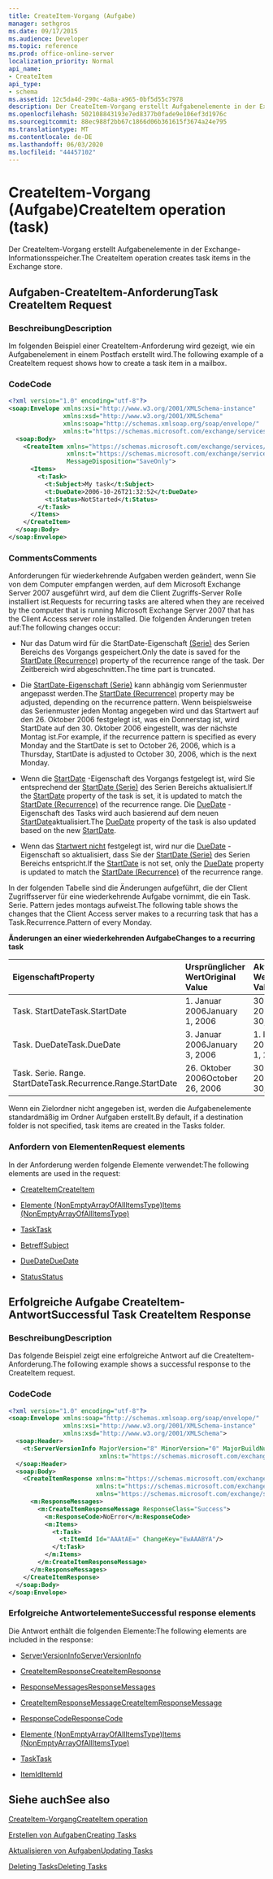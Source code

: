 ```yaml
---
title: CreateItem-Vorgang (Aufgabe)
manager: sethgros
ms.date: 09/17/2015
ms.audience: Developer
ms.topic: reference
ms.prod: office-online-server
localization_priority: Normal
api_name:
- CreateItem
api_type:
- schema
ms.assetid: 12c5da4d-290c-4a8a-a965-0bf5d55c7978
description: Der CreateItem-Vorgang erstellt Aufgabenelemente in der Exchange-Informationsspeicher.
ms.openlocfilehash: 502108843193e7ed8377b0fade9e106ef3d1976c
ms.sourcegitcommit: 88ec988f2bb67c1866d06b361615f3674a24e795
ms.translationtype: MT
ms.contentlocale: de-DE
ms.lasthandoff: 06/03/2020
ms.locfileid: "44457102"
---
```

# <a name="createitem-operation-task"></a><span data-ttu-id="1cb6f-103">CreateItem-Vorgang (Aufgabe)</span><span class="sxs-lookup"><span data-stu-id="1cb6f-103">CreateItem operation (task)</span></span>

<span data-ttu-id="1cb6f-104">Der CreateItem-Vorgang erstellt Aufgabenelemente in der Exchange-Informationsspeicher.</span><span class="sxs-lookup"><span data-stu-id="1cb6f-104">The CreateItem operation creates task items in the Exchange store.</span></span>
  
## <a name="task-createitem-request"></a><span data-ttu-id="1cb6f-105">Aufgaben-CreateItem-Anforderung</span><span class="sxs-lookup"><span data-stu-id="1cb6f-105">Task CreateItem Request</span></span>

### <a name="description"></a><span data-ttu-id="1cb6f-106">Beschreibung</span><span class="sxs-lookup"><span data-stu-id="1cb6f-106">Description</span></span>

<span data-ttu-id="1cb6f-107">Im folgenden Beispiel einer CreateItem-Anforderung wird gezeigt, wie ein Aufgabenelement in einem Postfach erstellt wird.</span><span class="sxs-lookup"><span data-stu-id="1cb6f-107">The following example of a CreateItem request shows how to create a task item in a mailbox.</span></span>
  
### <a name="code"></a><span data-ttu-id="1cb6f-108">Code</span><span class="sxs-lookup"><span data-stu-id="1cb6f-108">Code</span></span>

```XML
<?xml version="1.0" encoding="utf-8"?>
<soap:Envelope xmlns:xsi="http://www.w3.org/2001/XMLSchema-instance"
               xmlns:xsd="http://www.w3.org/2001/XMLSchema"
               xmlns:soap="http://schemas.xmlsoap.org/soap/envelope/"
               xmlns:t="https://schemas.microsoft.com/exchange/services/2006/types">
  <soap:Body>
    <CreateItem xmlns="https://schemas.microsoft.com/exchange/services/2006/messages"
                xmlns:t="https://schemas.microsoft.com/exchange/services/2006/types" 
                MessageDisposition="SaveOnly">
      <Items>
        <t:Task>
          <t:Subject>My task</t:Subject>
          <t:DueDate>2006-10-26T21:32:52</t:DueDate>
          <t:Status>NotStarted</t:Status>
        </t:Task>
      </Items>
    </CreateItem>
  </soap:Body>
</soap:Envelope>
```

### <a name="comments"></a><span data-ttu-id="1cb6f-109">Comments</span><span class="sxs-lookup"><span data-stu-id="1cb6f-109">Comments</span></span>

<span data-ttu-id="1cb6f-110">Anforderungen für wiederkehrende Aufgaben werden geändert, wenn Sie von dem Computer empfangen werden, auf dem Microsoft Exchange Server 2007 ausgeführt wird, auf dem die Client Zugriffs-Server Rolle installiert ist.</span><span class="sxs-lookup"><span data-stu-id="1cb6f-110">Requests for recurring tasks are altered when they are received by the computer that is running Microsoft Exchange Server 2007 that has the Client Access server role installed.</span></span> <span data-ttu-id="1cb6f-111">Die folgenden Änderungen treten auf:</span><span class="sxs-lookup"><span data-stu-id="1cb6f-111">The following changes occur:</span></span>
  
- <span data-ttu-id="1cb6f-112">Nur das Datum wird für die StartDate-Eigenschaft [(Serie)](startdate-recurrence.md) des Serien Bereichs des Vorgangs gespeichert.</span><span class="sxs-lookup"><span data-stu-id="1cb6f-112">Only the date is saved for the [StartDate (Recurrence)](startdate-recurrence.md) property of the recurrence range of the task.</span></span> <span data-ttu-id="1cb6f-113">Der Zeitbereich wird abgeschnitten.</span><span class="sxs-lookup"><span data-stu-id="1cb6f-113">The time part is truncated.</span></span> 
    
- <span data-ttu-id="1cb6f-114">Die [StartDate-Eigenschaft (Serie)](startdate-recurrence.md) kann abhängig vom Serienmuster angepasst werden.</span><span class="sxs-lookup"><span data-stu-id="1cb6f-114">The [StartDate (Recurrence)](startdate-recurrence.md) property may be adjusted, depending on the recurrence pattern.</span></span> <span data-ttu-id="1cb6f-115">Wenn beispielsweise das Serienmuster jeden Montag angegeben wird und das Startwert auf den 26. Oktober 2006 festgelegt ist, was ein Donnerstag ist, wird StartDate auf den 30. Oktober 2006 eingestellt, was der nächste Montag ist.</span><span class="sxs-lookup"><span data-stu-id="1cb6f-115">For example, if the recurrence pattern is specified as every Monday and the StartDate is set to October 26, 2006, which is a Thursday, StartDate is adjusted to October 30, 2006, which is the next Monday.</span></span> 
    
- <span data-ttu-id="1cb6f-116">Wenn die [StartDate](startdate.md) -Eigenschaft des Vorgangs festgelegt ist, wird Sie entsprechend der [StartDate (Serie)](startdate-recurrence.md) des Serien Bereichs aktualisiert.</span><span class="sxs-lookup"><span data-stu-id="1cb6f-116">If the [StartDate](startdate.md) property of the task is set, it is updated to match the [StartDate (Recurrence)](startdate-recurrence.md) of the recurrence range.</span></span> <span data-ttu-id="1cb6f-117">Die [DueDate](duedate.md) -Eigenschaft des Tasks wird auch basierend auf dem neuen [StartDate](startdate.md)aktualisiert.</span><span class="sxs-lookup"><span data-stu-id="1cb6f-117">The [DueDate](duedate.md) property of the task is also updated based on the new [StartDate](startdate.md).</span></span>
    
- <span data-ttu-id="1cb6f-118">Wenn das [Startwert nicht](startdate.md) festgelegt ist, wird nur die [DueDate](duedate.md) -Eigenschaft so aktualisiert, dass Sie der [StartDate (Serie)](startdate-recurrence.md) des Serien Bereichs entspricht.</span><span class="sxs-lookup"><span data-stu-id="1cb6f-118">If the [StartDate](startdate.md) is not set, only the [DueDate](duedate.md) property is updated to match the [StartDate (Recurrence)](startdate-recurrence.md) of the recurrence range.</span></span> 
    
<span data-ttu-id="1cb6f-119">In der folgenden Tabelle sind die Änderungen aufgeführt, die der Client Zugriffsserver für eine wiederkehrende Aufgabe vornimmt, die ein Task. Serie. Pattern jedes montags aufweist.</span><span class="sxs-lookup"><span data-stu-id="1cb6f-119">The following table shows the changes that the Client Access server makes to a recurring task that has a Task.Recurrence.Pattern of every Monday.</span></span>
  
<span data-ttu-id="1cb6f-120">**Änderungen an einer wiederkehrenden Aufgabe**</span><span class="sxs-lookup"><span data-stu-id="1cb6f-120">**Changes to a recurring task**</span></span>

|<span data-ttu-id="1cb6f-121">**Eigenschaft**</span><span class="sxs-lookup"><span data-stu-id="1cb6f-121">**Property**</span></span>|<span data-ttu-id="1cb6f-122">**Ursprünglicher Wert**</span><span class="sxs-lookup"><span data-stu-id="1cb6f-122">**Original Value**</span></span>|<span data-ttu-id="1cb6f-123">**Aktualisierter Wert**</span><span class="sxs-lookup"><span data-stu-id="1cb6f-123">**Updated Value**</span></span>|
|:-----|:-----|:-----|
|<span data-ttu-id="1cb6f-124">Task. StartDate</span><span class="sxs-lookup"><span data-stu-id="1cb6f-124">Task.StartDate</span></span>  <br/> |<span data-ttu-id="1cb6f-125">1. Januar 2006</span><span class="sxs-lookup"><span data-stu-id="1cb6f-125">January 1, 2006</span></span>  <br/> |<span data-ttu-id="1cb6f-126">30. Oktober 2006</span><span class="sxs-lookup"><span data-stu-id="1cb6f-126">October 30, 2006</span></span>  <br/> |
|<span data-ttu-id="1cb6f-127">Task. DueDate</span><span class="sxs-lookup"><span data-stu-id="1cb6f-127">Task.DueDate</span></span>  <br/> |<span data-ttu-id="1cb6f-128">3. Januar 2006</span><span class="sxs-lookup"><span data-stu-id="1cb6f-128">January 3, 2006</span></span>  <br/> |<span data-ttu-id="1cb6f-129">1. November 2006</span><span class="sxs-lookup"><span data-stu-id="1cb6f-129">November 1, 2006</span></span>  <br/> |
|<span data-ttu-id="1cb6f-130">Task. Serie. Range. StartDate</span><span class="sxs-lookup"><span data-stu-id="1cb6f-130">Task.Recurrence.Range.StartDate</span></span>  <br/> |<span data-ttu-id="1cb6f-131">26. Oktober 2006</span><span class="sxs-lookup"><span data-stu-id="1cb6f-131">October 26, 2006</span></span>  <br/> |<span data-ttu-id="1cb6f-132">30. Oktober 2006</span><span class="sxs-lookup"><span data-stu-id="1cb6f-132">October 30, 2006</span></span>  <br/> |
   
<span data-ttu-id="1cb6f-133">Wenn ein Zielordner nicht angegeben ist, werden die Aufgabenelemente standardmäßig im Ordner Aufgaben erstellt.</span><span class="sxs-lookup"><span data-stu-id="1cb6f-133">By default, if a destination folder is not specified, task items are created in the Tasks folder.</span></span>
  
### <a name="request-elements"></a><span data-ttu-id="1cb6f-134">Anfordern von Elementen</span><span class="sxs-lookup"><span data-stu-id="1cb6f-134">Request elements</span></span>

<span data-ttu-id="1cb6f-135">In der Anforderung werden folgende Elemente verwendet:</span><span class="sxs-lookup"><span data-stu-id="1cb6f-135">The following elements are used in the request:</span></span>
  
- [<span data-ttu-id="1cb6f-136">CreateItem</span><span class="sxs-lookup"><span data-stu-id="1cb6f-136">CreateItem</span></span>](createitem.md)
    
- [<span data-ttu-id="1cb6f-137">Elemente (NonEmptyArrayOfAllItemsType)</span><span class="sxs-lookup"><span data-stu-id="1cb6f-137">Items (NonEmptyArrayOfAllItemsType)</span></span>](items-nonemptyarrayofallitemstype.md)
    
- [<span data-ttu-id="1cb6f-138">Task</span><span class="sxs-lookup"><span data-stu-id="1cb6f-138">Task</span></span>](task.md)
    
- [<span data-ttu-id="1cb6f-139">Betreff</span><span class="sxs-lookup"><span data-stu-id="1cb6f-139">Subject</span></span>](subject.md)
    
- [<span data-ttu-id="1cb6f-140">DueDate</span><span class="sxs-lookup"><span data-stu-id="1cb6f-140">DueDate</span></span>](duedate.md)
    
- [<span data-ttu-id="1cb6f-141">Status</span><span class="sxs-lookup"><span data-stu-id="1cb6f-141">Status</span></span>](status.md)
    
## <a name="successful-task-createitem-response"></a><span data-ttu-id="1cb6f-142">Erfolgreiche Aufgabe CreateItem-Antwort</span><span class="sxs-lookup"><span data-stu-id="1cb6f-142">Successful Task CreateItem Response</span></span>

### <a name="description"></a><span data-ttu-id="1cb6f-143">Beschreibung</span><span class="sxs-lookup"><span data-stu-id="1cb6f-143">Description</span></span>

<span data-ttu-id="1cb6f-144">Das folgende Beispiel zeigt eine erfolgreiche Antwort auf die CreateItem-Anforderung.</span><span class="sxs-lookup"><span data-stu-id="1cb6f-144">The following example shows a successful response to the CreateItem request.</span></span>
  
### <a name="code"></a><span data-ttu-id="1cb6f-145">Code</span><span class="sxs-lookup"><span data-stu-id="1cb6f-145">Code</span></span>

```XML
<?xml version="1.0" encoding="utf-8"?>
<soap:Envelope xmlns:soap="http://schemas.xmlsoap.org/soap/envelope/" 
               xmlns:xsi="http://www.w3.org/2001/XMLSchema-instance" 
               xmlns:xsd="http://www.w3.org/2001/XMLSchema">
  <soap:Header>
    <t:ServerVersionInfo MajorVersion="8" MinorVersion="0" MajorBuildNumber="653" MinorBuildNumber="0" 
                         xmlns:t="https://schemas.microsoft.com/exchange/services/2006/types"/>
  </soap:Header>
  <soap:Body>
    <CreateItemResponse xmlns:m="https://schemas.microsoft.com/exchange/services/2006/messages" 
                        xmlns:t="https://schemas.microsoft.com/exchange/services/2006/types" 
                        xmlns="https://schemas.microsoft.com/exchange/services/2006/messages">
      <m:ResponseMessages>
        <m:CreateItemResponseMessage ResponseClass="Success">
          <m:ResponseCode>NoError</m:ResponseCode>
          <m:Items>
            <t:Task>
              <t:ItemId Id="AAAtAE=" ChangeKey="EwAAABYA"/>
            </t:Task>
          </m:Items>
        </m:CreateItemResponseMessage>
      </m:ResponseMessages>
    </CreateItemResponse>
  </soap:Body>
</soap:Envelope>
```

### <a name="successful-response-elements"></a><span data-ttu-id="1cb6f-146">Erfolgreiche Antwortelemente</span><span class="sxs-lookup"><span data-stu-id="1cb6f-146">Successful response elements</span></span>

<span data-ttu-id="1cb6f-147">Die Antwort enthält die folgenden Elemente:</span><span class="sxs-lookup"><span data-stu-id="1cb6f-147">The following elements are included in the response:</span></span>
  
- [<span data-ttu-id="1cb6f-148">ServerVersionInfo</span><span class="sxs-lookup"><span data-stu-id="1cb6f-148">ServerVersionInfo</span></span>](serverversioninfo.md)
    
- [<span data-ttu-id="1cb6f-149">CreateItemResponse</span><span class="sxs-lookup"><span data-stu-id="1cb6f-149">CreateItemResponse</span></span>](createitemresponse.md)
    
- [<span data-ttu-id="1cb6f-150">ResponseMessages</span><span class="sxs-lookup"><span data-stu-id="1cb6f-150">ResponseMessages</span></span>](responsemessages.md)
    
- [<span data-ttu-id="1cb6f-151">CreateItemResponseMessage</span><span class="sxs-lookup"><span data-stu-id="1cb6f-151">CreateItemResponseMessage</span></span>](createitemresponsemessage.md)
    
- [<span data-ttu-id="1cb6f-152">ResponseCode</span><span class="sxs-lookup"><span data-stu-id="1cb6f-152">ResponseCode</span></span>](responsecode.md)
    
- [<span data-ttu-id="1cb6f-153">Elemente (NonEmptyArrayOfAllItemsType)</span><span class="sxs-lookup"><span data-stu-id="1cb6f-153">Items (NonEmptyArrayOfAllItemsType)</span></span>](items-nonemptyarrayofallitemstype.md)
    
- [<span data-ttu-id="1cb6f-154">Task</span><span class="sxs-lookup"><span data-stu-id="1cb6f-154">Task</span></span>](task.md)
    
- [<span data-ttu-id="1cb6f-155">ItemId</span><span class="sxs-lookup"><span data-stu-id="1cb6f-155">ItemId</span></span>](itemid.md)
    
## <a name="see-also"></a><span data-ttu-id="1cb6f-156">Siehe auch</span><span class="sxs-lookup"><span data-stu-id="1cb6f-156">See also</span></span>



[<span data-ttu-id="1cb6f-157">CreateItem-Vorgang</span><span class="sxs-lookup"><span data-stu-id="1cb6f-157">CreateItem operation</span></span>](createitem-operation.md)


[<span data-ttu-id="1cb6f-158">Erstellen von Aufgaben</span><span class="sxs-lookup"><span data-stu-id="1cb6f-158">Creating Tasks</span></span>](https://msdn.microsoft.com/library/0ef97334-e8a0-4f67-a23a-dd9e2bbad49f%28Office.15%29.aspx)
  
[<span data-ttu-id="1cb6f-159">Aktualisieren von Aufgaben</span><span class="sxs-lookup"><span data-stu-id="1cb6f-159">Updating Tasks</span></span>](https://msdn.microsoft.com/library/0a1bf360-d40c-4a99-929b-4c73a14394d5%28Office.15%29.aspx)
  
[<span data-ttu-id="1cb6f-160">Deleting Tasks</span><span class="sxs-lookup"><span data-stu-id="1cb6f-160">Deleting Tasks</span></span>](https://msdn.microsoft.com/library/a3d7e25f-8a35-4901-b1d9-d31f418ab340%28Office.15%29.aspx)

